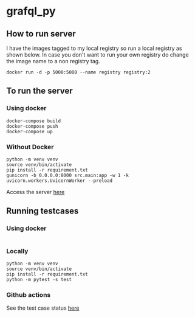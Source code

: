 # grafql_py

## How to run server

I have the images tagged to my local registry so run a local registry as shown below. In case you don't want to run your own registry do change the image name to a non registry tag.

`docker run -d -p 5000:5000 --name registry registry:2`

## To run the server

### Using docker
```
docker-compose build
docker-compose push
docker-compose up
```
### Without Docker
```
python -m venv venv
source venv/bin/activate
pip install -r requirement.txt
gunicorn -b 0.0.0.0:8000 src.main:app -w 1 -k uvicorn.workers.UvicornWorker --preload
```
Access the server [here](http://127.0.0.1:8000)

## Running  testcases

### Using docker
```docker run -it localhost:5000/tony/graphenepy  python -m pytest -s test
```
### Locally
```
python -m venv venv
source venv/bin/activate
pip install -r requirement.txt
python -m pytest -s test
```
### Github actions
See the test case status [here](https://github.com/tonybenoy/grafql_py/actions/workflows/python-app.yml)